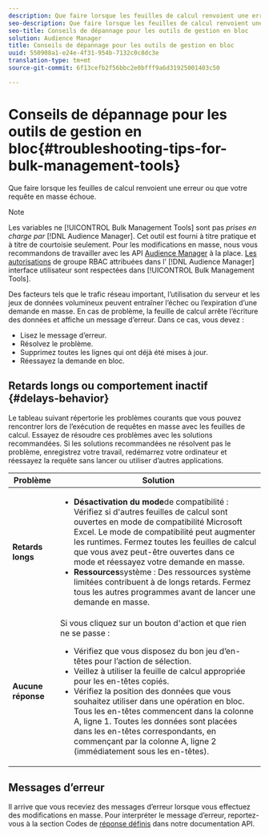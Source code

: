 ```yaml
---
description: Que faire lorsque les feuilles de calcul renvoient une erreur ou que votre requête en masse échoue.
seo-description: Que faire lorsque les feuilles de calcul renvoient une erreur ou que votre requête en masse échoue.
seo-title: Conseils de dépannage pour les outils de gestion en bloc
solution: Audience Manager
title: Conseils de dépannage pour les outils de gestion en bloc
uuid: 550908a1-e24e-4f31-954b-7132c0c8dc3e
translation-type: tm+mt
source-git-commit: 6f13cefb2f56bbc2e0bfff9a6d31925001403c50

---
```



# Conseils de dépannage pour les outils de gestion en bloc{#troubleshooting-tips-for-bulk-management-tools}

Que faire lorsque les feuilles de calcul renvoient une erreur ou que votre requête en masse échoue.



<!-- 

<p>r_bulk_troubleshoot.xml </p>

 -->

>[!NOTE]
>
>Les variables ne [!UICONTROL Bulk Management Tools] sont pas *prises en charge par* [!DNL Audience Manager]. Cet outil est fourni à titre pratique et à titre de courtoisie seulement. Pour les modifications en masse, nous vous recommandons de travailler avec les API [Audience Manager](../../api/rest-api-main/aam-api-getting-started.md) à la place. [Les autorisations](../../features/administration/administration-overview.md) de groupe RBAC attribuées dans l’ [!DNL Audience Manager] interface utilisateur sont respectées dans [!UICONTROL Bulk Management Tools].

Des facteurs tels que le trafic réseau important, l’utilisation du serveur et les jeux de données volumineux peuvent entraîner l’échec ou l’expiration d’une demande en masse. En cas de problème, la feuille de calcul arrête l’écriture des données et affiche un message d’erreur. Dans ce cas, vous devez :

* Lisez le message d’erreur.
* Résolvez le problème.
* Supprimez toutes les lignes qui ont déjà été mises à jour.
* Réessayez la demande en bloc.

## Retards longs ou comportement inactif {#delays-behavior}

Le tableau suivant répertorie les problèmes courants que vous pouvez rencontrer lors de l’exécution de requêtes en masse avec les feuilles de calcul. Essayez de résoudre ces problèmes avec les solutions recommandées. Si les solutions recommandées ne résolvent pas le problème, enregistrez votre travail, redémarrez votre ordinateur et réessayez la requête sans lancer ou utiliser d’autres applications.

<table id="table_AC6FB99402214A4EAC6E709465BB67AF"> 
 <thead> 
  <tr> 
   <th colname="col1" class="entry"> Problème </th> 
   <th colname="col2" class="entry"> Solution </th> 
  </tr> 
 </thead>
 <tbody> 
  <tr> 
   <td colname="col1"> <b>Retards longs</b> </td> 
   <td colname="col2"> 
    <ul id="ul_AA6F414024B2475AB1C0B46DC3FF0B36"> 
     <li id="li_ECC83AC39D7142519AA9A223DB8FCF23"> <b>Désactivation du mode</b>de compatibilité : Vérifiez si d'autres feuilles de calcul sont ouvertes en mode de compatibilité Microsoft Excel. Le mode de compatibilité peut augmenter les runtimes. Fermez toutes les feuilles de calcul que vous avez peut-être ouvertes dans ce mode et réessayez votre demande en masse. </li> 
     <li id="li_234BFCF563234DE198884F33AB75280D"> <b>Ressources</b>système : Des ressources système limitées contribuent à de longs retards. Fermez tous les autres programmes avant de lancer une demande en masse. </li> 
    </ul> </td> 
  </tr> 
  <tr> 
   <td colname="col1"> <b>Aucune réponse</b> </td> 
   <td colname="col2">Si vous cliquez sur un bouton d'action et que rien ne se passe : 
    <ul id="ul_142E63CDD556414AB639E51734FEDBCF"> 
     <li id="li_DBB6C819603D46B5AECC9C854FDAFDF1">Vérifiez que vous disposez du bon jeu d’en-têtes pour l’action de sélection. </li> 
     <li id="li_391C9031907A4085BDAD42054960045C">Veillez à utiliser la feuille de calcul appropriée pour les en-têtes copiés. </li> 
     <li id="li_76A7241989204933858621FAAB5C3408">Vérifiez la position des données que vous souhaitez utiliser dans une opération en bloc. Tous les en-têtes commencent dans la colonne A, ligne 1. Toutes les données sont placées dans les en-têtes correspondants, en commençant par la colonne A, ligne 2 (immédiatement sous les en-têtes). </li> 
    </ul> </td> 
  </tr> 
 </tbody> 
</table>

## Messages d’erreur

Il arrive que vous receviez des messages d’erreur lorsque vous effectuez des modifications en masse. Pour interpréter le message d’erreur, reportez-vous à la section Codes de [réponse définis](/help/using/api/rest-api-main/aam-api-getting-started.md) dans notre documentation API.

